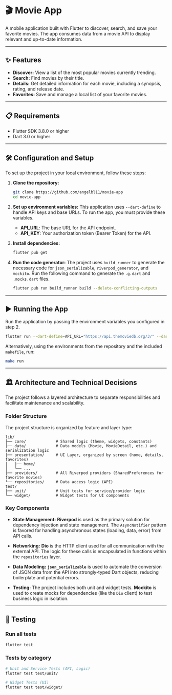 # 🎬 Movie App

A mobile application built with Flutter to discover, search, and save your favorite movies. The app consumes data from a movie API to display relevant and up-to-date information.

---

## ✨ Features

- **Discover:** View a list of the most popular movies currently trending.
- **Search:** Find movies by their title.
- **Details:** Get detailed information for each movie, including a synopsis, rating, and release date.
- **Favorites:** Save and manage a local list of your favorite movies.

---

## 📋 Requirements

- Flutter SDK 3.8.0 or higher
- Dart 3.0 or higher

---

## 🛠️ Configuration and Setup

To set up the project in your local environment, follow these steps:

1.  **Clone the repository:**

    ```bash
    git clone https://github.com/angelbl11/movie-app
    cd movie-app
    ```

2.  **Set up environment variables:**
    This application uses `--dart-define` to handle API keys and base URLs. To run the app, you must provide these variables.

    - **API_URL**: The base URL for the API endpoint.
    - **API_KEY**: Your authorization token (Bearer Token) for the API.

3.  **Install dependencies:**

    ```bash
    flutter pub get
    ```

4.  **Run the code generator:**
    The project uses `build_runner` to generate the necessary code for `json_serializable`, `riverpod_generator`, and `mockito`. Run the following command to generate the `.g.dart` and `.mocks.dart` files.

    ```bash
    flutter pub run build_runner build --delete-conflicting-outputs
    ```

---

## ▶️ Running the App

Run the application by passing the environment variables you configured in step 2.

```bash
flutter run --dart-define=API_URL="https://api.themoviedb.org/3/" --dart-define=API_KEY="YOUR_BEARER_TOKEN_HERE"
```

Alternatively, using the environments from the repository and the included `makefile`, run:

```bash
make run
```

---

## 🏛️ Architecture and Technical Decisions

The project follows a layered architecture to separate responsibilities and facilitate maintenance and scalability.

### Folder Structure

The project structure is organized by feature and layer type:

```
lib/
├── core/             # Shared logic (theme, widgets, constants)
├── data/             # Data models (Movie, MovieDetail, etc.) and serialization logic
├── presentation/     # UI Layer, organized by screen (home, details, favorites)
│   ├── home/
│   └── ...
├── providers/        # All Riverpod providers (SharedPreferences for favorite movies)
└── repositories/     # Data access logic (API)
test/
├── unit/             # Unit tests for service/provider logic
└── widget/           # Widget tests for UI components
```

### Key Components

- **State Management:** **Riverpod** is used as the primary solution for dependency injection and state management. The `AsyncNotifier` pattern is favored for handling asynchronous states (loading, data, error) from API calls.

- **Networking:** **Dio** is the HTTP client used for all communication with the external API. The logic for these calls is encapsulated in functions within the `repositories` layer.

- **Data Modeling:** **`json_serializable`** is used to automate the conversion of JSON data from the API into strongly-typed Dart objects, reducing boilerplate and potential errors.

- **Testing:** The project includes both unit and widget tests. **Mockito** is used to create mocks for dependencies (like the `Dio` client) to test business logic in isolation.

---

## 🧪 Testing

### Run all tests

```bash
flutter test
```

### Tests by category

```bash
# Unit and Service Tests (API, Logic)
flutter test test/unit/

# Widget Tests (UI)
flutter test test/widget/
```
